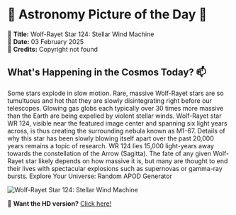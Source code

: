 # 🌌 **Astronomy Picture of the Day** 🌌

🔭 **Title:** Wolf-Rayet Star 124: Stellar Wind Machine  
📅 **Date:** 03 February 2025  
📸 **Credits:** Copyright not found  

## **What's Happening in the Cosmos Today?** 📫

Some stars explode in slow motion.  Rare, massive Wolf-Rayet stars are so tumultuous and hot that they are slowly disintegrating right before our telescopes.  Glowing gas globs each typically over 30 times more massive than the Earth are being expelled by violent stellar winds.  Wolf-Rayet star WR 124, visible near the featured image center and spanning six light years across, is thus creating the surrounding nebula known as M1-67.  Details of why this star has been slowly blowing itself apart over the past 20,000 years remains a topic of research.  WR 124 lies 15,000 light-years away towards the constellation of the Arrow (Sagitta).  The fate of any given Wolf-Rayet star likely depends on how massive it is, but many are thought to end their lives with spectacular explosions such as supernovas or gamma-ray bursts.   Explore Your Universe: Random APOD Generator


![Wolf-Rayet Star 124: Stellar Wind Machine](https://apod.nasa.gov/apod/image/2502/wr124_hubbleschmidt_960.jpg)

🌠 **Want the HD version?** [Click here!](https://apod.nasa.gov/apod/image/2502/wr124_hubbleschmidt_1289.jpg)
